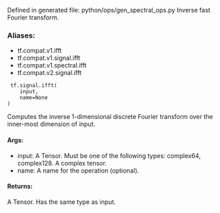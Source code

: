 Defined in generated file: python/ops/gen_spectral_ops.py
Inverse fast Fourier transform.
### Aliases:
- tf.compat.v1.ifft
- tf.compat.v1.signal.ifft
- tf.compat.v1.spectral.ifft
- tf.compat.v2.signal.ifft

```
 tf.signal.ifft(
    input,
    name=None
)
```
Computes the inverse 1-dimensional discrete Fourier transform over the inner-most dimension of input.
#### Args:
- input: A Tensor. Must be one of the following types: complex64, complex128. A complex tensor.
- name: A name for the operation (optional).
#### Returns:
A Tensor. Has the same type as input.
